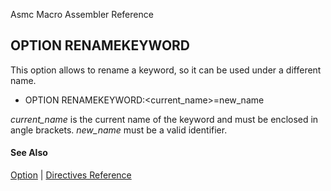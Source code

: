 Asmc Macro Assembler Reference

## OPTION RENAMEKEYWORD

This option allows to rename a keyword, so it can be used under a different name.

- OPTION RENAMEKEYWORD:&lt;current_name&gt;=new_name

_current_name_ is the current name of the keyword and must be enclosed in angle brackets. _new_name_ must be a valid identifier.

#### See Also

[Option](option.md) | [Directives Reference](readme.md)
